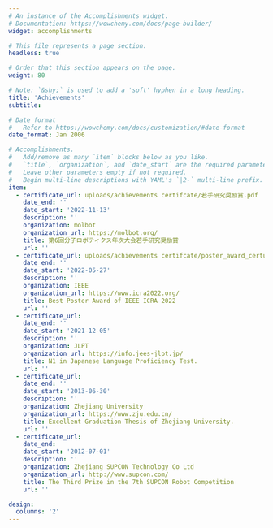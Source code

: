 ```yaml
---
# An instance of the Accomplishments widget.
# Documentation: https://wowchemy.com/docs/page-builder/
widget: accomplishments

# This file represents a page section.
headless: true

# Order that this section appears on the page.
weight: 80

# Note: `&shy;` is used to add a 'soft' hyphen in a long heading.
title: 'Achievements'
subtitle:

# Date format
#   Refer to https://wowchemy.com/docs/customization/#date-format
date_format: Jan 2006

# Accomplishments.
#   Add/remove as many `item` blocks below as you like.
#   `title`, `organization`, and `date_start` are the required parameters.
#   Leave other parameters empty if not required.
#   Begin multi-line descriptions with YAML's `|2-` multi-line prefix.
item:
  - certificate_url: uploads/achievements certifcate/若手研究奨励賞.pdf
    date_end: ''
    date_start: '2022-11-13'
    description: ''
    organization: molbot
    organization_url: https://molbot.org/
    title: 第6回分子ロボティクス年次大会若手研究奨励賞
    url: ''
  - certificate_url: uploads/achievements certifcate/poster_award_certufucate.pdf
    date_end: ''
    date_start: '2022-05-27'
    description: ''
    organization: IEEE
    organization_url: https://www.icra2022.org/
    title: Best Poster Award of IEEE ICRA 2022
    url: ''
  - certificate_url: 
    date_end: ''
    date_start: '2021-12-05'
    description: ''
    organization: JLPT
    organization_url: https://info.jees-jlpt.jp/
    title: N1 in Japanese Language Proficiency Test.
    url: ''
  - certificate_url: 
    date_end: ''
    date_start: '2013-06-30'
    description: ''
    organization: Zhejiang University
    organization_url: https://www.zju.edu.cn/
    title: Excellent Graduation Thesis of Zhejiang University.
    url: ''
  - certificate_url: 
    date_end: 
    date_start: '2012-07-01'
    description: ''
    organization: Zhejiang SUPCON Technology Co Ltd
    organization_url: http://www.supcon.com/
    title: The Third Prize in the 7th SUPCON Robot Competition
    url: ''

design:
  columns: '2'
---
```

